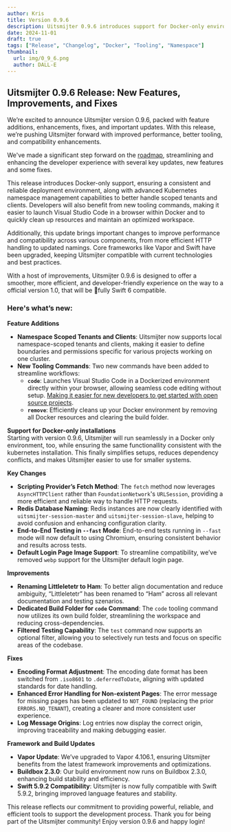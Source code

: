 ```yaml
---
author: Kris
title: Version 0.9.6
description: Uitsmijter 0.9.6 introduces support for Docker-only environments, powerful new tooling commands, enhanced namespace management, and critical performance and compatibility updates, delivering a more efficient and streamlined experience for developers and administrators alike.
date: 2024-11-01
draft: true
tags: ["Release", "Changelog", "Docker", "Tooling", "Namespace"]
thumbnail: 
  url: img/0_9_6.png
  author: DALL-E
---
```


## Uitsmijter 0.9.6 Release: New Features, Improvements, and Fixes

We’re excited to announce Uitsmijter version 0.9.6, packed with feature additions, enhancements, fixes, and important 
updates. With this release, we’re pushing Uitsmijter forward with improved performance, better tooling, and 
compatibility enhancements. 

We've made a significant step forward on the [roadmap](https://discourse.uitsmijter.io/t/uitsmijter-roadmap-0-9-6/20), 
streamlining and enhancing the developer experience with several key updates, new features and some fixes.

This release introduces Docker-only support, ensuring a consistent and reliable deployment environment, along with 
advanced Kubernetes namespace management capabilities to better handle scoped tenants and clients. Developers will also 
benefit from new tooling commands, making it easier to launch Visual Studio Code in a browser within Docker and to 
quickly clean up resources and maintain an optimized workspace.

Additionally, this update brings important changes to improve performance and compatibility across various components, 
from more efficient HTTP handling to updated namings. Core frameworks like Vapor and Swift have been upgraded, keeping 
Uitsmijter compatible with current technologies and best practices. 

With a host of improvements, Uitsmijter 0.9.6 is designed to offer a smoother, more efficient, and developer-friendly 
experience on the way to a official version 1.0, that will be 🥁fully Swift 6 compatible. 

### Here's what’s new:

**Feature Additions**
- **Namespace Scoped Tenants and Clients**: Uitsmijter now supports local namespace-scoped tenants and clients, making it easier to define boundaries and permissions specific for various projects working on one cluster.
- **New Tooling Commands**: Two new commands have been added to streamline workflows:
    - **`code`**: Launches Visual Studio Code in a Dockerized environment directly within your browser, allowing seamless code editing without setup. [Making it easier for new developers to get started with open source projects](./2024-03-06_code).
    - **`remove`**: Efficiently cleans up your Docker environment by removing all Docker resources and clearing the build folder.

**Support for Docker-only installations**  
Starting with version 0.9.6, Uitsmijter will run seamlessly in a Docker only environment, too, while ensuring the same 
functionallity consistent with the kubernetes installation. 
This finally simplifies setups, reduces dependency conflicts, and makes Uitsmijter easier to use for smaller systems.

**Key Changes**
- **Scripting Provider’s Fetch Method**: The `fetch` method now leverages `AsyncHTTPClient` rather than `FoundationNetwork`'s `URLSession`, providing a more efficient and reliable way to handle HTTP requests.
- **Redis Database Naming**: Redis instances are now clearly identified with `uitsmijter-session-master` and `uitsmijter-session-slave`, helping to avoid confusion and enhancing configuration clarity.
- **End-to-End Testing in `--fast` Mode**: End-to-end tests running in `--fast` mode will now default to using Chromium, ensuring consistent behavior and results across tests.
- **Default Login Page Image Support**: To streamline compatibility, we’ve removed `webp` support for the Uitsmijter default login page.

**Improvements**
- **Renaming Littleletetr to Ham**: To better align documentation and reduce ambiguity, “Littleletetr” has been renamed to “Ham” across all relevant documentation and testing szenarios.
- **Dedicated Build Folder for `code` Command**: The `code` tooling command now utilizes its own build folder, streamlining the workspace and reducing cross-dependencies.
- **Filtered Testing Capability**: The `test` command now supports an optional filter, allowing you to selectively run tests and focus on specific areas of the codebase.

**Fixes**
- **Encoding Format Adjustment**: The encoding date format has been switched from `.iso8601` to `.deferredToDate`, aligning with updated standards for date handling.
- **Enhanced Error Handling for Non-existent Pages**: The error message for missing pages has been updated to `NOT_FOUND` (replacing the prior `ERRORS.NO_TENANT`), creating a clearer and more consistent user experience.
- **Log Message Origins**: Log entries now display the correct origin, improving traceability and making debugging easier.

**Framework and Build Updates**
- **Vapor Update**: We’ve upgraded to Vapor 4.106.1, ensuring Uitsmijter benefits from the latest framework improvements and optimizations.
- **Buildbox 2.3.0**: Our build environment now runs on Buildbox 2.3.0, enhancing build stability and efficiency.
- **Swift 5.9.2 Compatibility**: Uitsmijter is now fully compatible with Swift 5.9.2, bringing improved language features and stability.

This release reflects our commitment to providing powerful, reliable, and efficient tools to support the development process. 
Thank you for being part of the Uitsmijter community! Enjoy version 0.9.6 and happy login!
